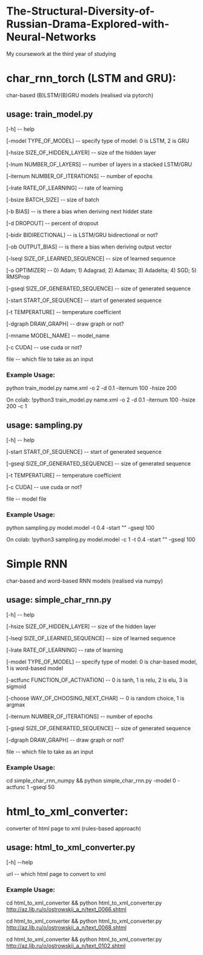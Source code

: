 # The-Structural-Diversity-of-Russian-Drama-Explored-with-Neural-Networks
My coursework at the third year of studying

# char_rnn_torch (LSTM and GRU):

char-based (B)LSTM/(B)GRU models (realised via pytorch)

## usage: train_model.py

[-h] -- help

[-model TYPE_OF_MODEL] -- specify type of model: 0 is LSTM, 2 is GRU

[-hsize SIZE_OF_HIDDEN_LAYER] -- size of the hidden layer

[-lnum NUMBER_OF_LAYERS] -- number of layers in a stacked LSTM/GRU

[-iternum NUMBER_OF_ITERATIONS] -- number of epochs

[-lrate RATE_OF_LEARNING] -- rate of learning

[-bsize BATCH_SIZE] -- size of batch

[-b BIAS] -- is there a bias when deriving next hiddet state

[-d DROPOUT] -- percent of dropout

[-bidir BIDIRECTIONAL] -- is LSTM/GRU bidirectional or not?

[-ob OUTPUT_BIAS] -- is there a bias when deriving output vector

[-lseql SIZE_OF_LEARNED_SEQUENCE] -- size of learned sequence

[-o OPTIMIZER] -- 0) Adam; 1) Adagrad; 2) Adamax; 3) Adadelta; 4) SGD; 5) RMSProp

[-gseql SIZE_OF_GENERATED_SEQUENCE] -- size of generated sequence

[-start START_OF_SEQUENCE] -- start of generated sequence

[-t TEMPERATURE] -- temperature coefficient

[-dgraph DRAW_GRAPH] -- draw graph or not?

[-mname MODEL_NAME] -- model_name

[-c CUDA] -- use cuda or not?

file -- which file to take as an input

### Example Usage:

python train_model.py name.xml -o 2 -d 0.1 -iternum 100 -hsize 200

On colab: !python3 train_model.py name.xml -o 2 -d 0.1 -iternum 100 -hsize 200 -c 1

## usage: sampling.py

[-h] -- help

[-start START_OF_SEQUENCE] -- start of generated sequence

[-gseql SIZE_OF_GENERATED_SEQUENCE] -- size of generated sequence

[-t TEMPERATURE] -- temperature coefficient

[-c CUDA] -- use cuda or not?

file -- model file

### Example Usage:

python sampling.py model.model -t 0.4 -start "<speaker>" -gseql 100

On colab: !python3 sampling.py model.model -c 1 -t 0.4 -start "<speaker>" -gseql 100

# Simple RNN

char-based and word-based RNN models (realised via numpy)

## usage: simple_char_rnn.py

[-h] -- help

[-hsize SIZE_OF_HIDDEN_LAYER] -- size of the hidden layer

[-lseql SIZE_OF_LEARNED_SEQUENCE] -- size of learned sequence

[-lrate RATE_OF_LEARNING] -- rate of learning

[-model TYPE_OF_MODEL] -- specify type of model: 0 is char-based model, 1 is word-based model

[-actfunc FUNCTION_OF_ACTIVATION] -- 0 is tanh, 1 is relu, 2 is elu, 3 is sigmoid

[-choose WAY_OF_CHOOSING_NEXT_CHAR] -- 0 is random choice, 1 is argmax

[-iternum NUMBER_OF_ITERATIONS] -- number of epochs

[-gseql SIZE_OF_GENERATED_SEQUENCE] -- size of generated sequence

[-dgraph DRAW_GRAPH] -- draw graph or not?

file -- which file to take as an input

### Example Usage:

cd simple_char_rnn_numpy && python simple_char_rnn.py -model 0 -actfunc 1 -gseql 50

# html_to_xml_converter:

converter of html page to xml (rules-based approach)

## usage: html_to_xml_converter.py

[-h] --help

url -- which html page to convert to xml

### Example Usage:

cd html_to_xml_converter && python html_to_xml_converter.py http://az.lib.ru/o/ostrowskij_a_n/text_0066.shtml

cd html_to_xml_converter && python html_to_xml_converter.py http://az.lib.ru/o/ostrowskij_a_n/text_0068.shtml

cd html_to_xml_converter && python html_to_xml_converter.py http://az.lib.ru/o/ostrowskij_a_n/text_0102.shtml
